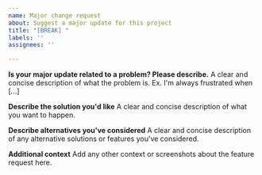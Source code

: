 ```yaml
---
name: Major change request
about: Suggest a major update for this project
title: "[BREAK] "
labels: ''
assignees: ''

---
```


**Is your major update related to a problem? Please describe.**
A clear and concise description of what the problem is. Ex. I'm always frustrated when [...]

**Describe the solution you'd like**
A clear and concise description of what you want to happen.

**Describe alternatives you've considered**
A clear and concise description of any alternative solutions or features you've considered.

**Additional context**
Add any other context or screenshots about the feature request here.
